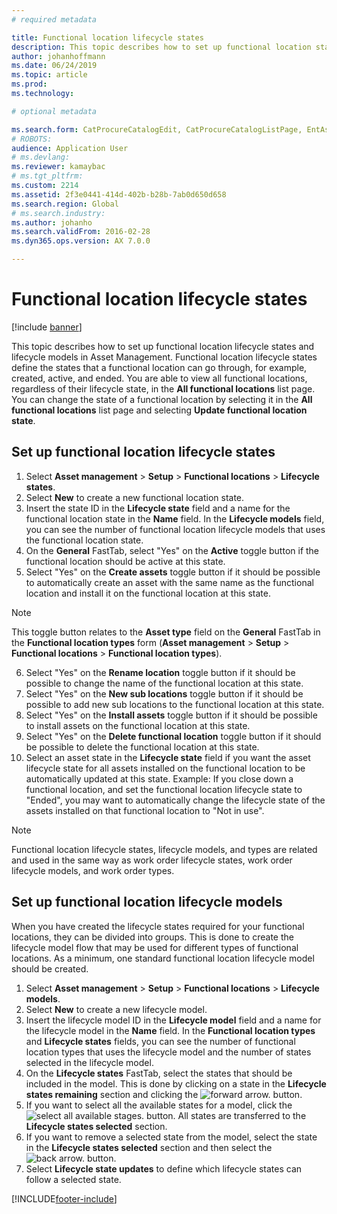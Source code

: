 ```yaml
---
# required metadata

title: Functional location lifecycle states
description: This topic describes how to set up functional location states and lifecycle models in Asset Management.
author: johanhoffmann
ms.date: 06/24/2019
ms.topic: article
ms.prod: 
ms.technology: 

# optional metadata

ms.search.form: CatProcureCatalogEdit, CatProcureCatalogListPage, EntAssetFunctionalLocationLifecycleModel, EntAssetFunctionalLocationLifecycleState
# ROBOTS: 
audience: Application User
# ms.devlang: 
ms.reviewer: kamaybac
# ms.tgt_pltfrm: 
ms.custom: 2214
ms.assetid: 2f3e0441-414d-402b-b28b-7ab0d650d658
ms.search.region: Global
# ms.search.industry: 
ms.author: johanho
ms.search.validFrom: 2016-02-28
ms.dyn365.ops.version: AX 7.0.0

---
```


# Functional location lifecycle states

[!include [banner](../../includes/banner.md)]

 

This topic describes how to set up functional location lifecycle states and lifecycle models in Asset Management. Functional location lifecycle states define the states that a functional location can go through, for example, created, active, and ended. You are able to view all functional locations, regardless of their lifecycle state, in the **All functional locations** list page. You can change the state of a functional location by selecting it in the **All functional locations** list page and selecting **Update functional location state**.

## Set up functional location lifecycle states

1. Select **Asset management** > **Setup** > **Functional locations** > **Lifecycle states**.
2. Select **New** to create a new functional location state.
3. Insert the state ID in the **Lifecycle state** field and a name for the functional location state in the **Name** field. In the **Lifecycle models** field, you can see the number of functional location lifecycle models that uses the functional location state.
4. On the **General** FastTab, select "Yes" on the **Active** toggle button if the functional location should be active at this state.
5. Select "Yes" on the **Create assets** toggle button if it should be possible to automatically create an asset with the same name as the functional location and install it on the functional location at this state.  
>[!NOTE]
>This toggle button relates to the **Asset type** field on the **General** FastTab in the **Functional location types** form (**Asset management** > **Setup** > **Functional locations** > **Functional location types**).
6. Select "Yes" on the **Rename location** toggle button if it should be possible to change the name of the functional location at this state.
7. Select "Yes" on the **New sub locations** toggle button if it should be possible to add new sub locations to the functional location at this state.
8. Select "Yes" on the **Install assets** toggle button if it should be possible to install assets on the functional location at this state.
9. Select "Yes" on the **Delete functional location** toggle button if it should be possible to delete the functional location at this state.
10. Select an asset state in the **Lifecycle state** field if you want the asset lifecycle state for all assets installed on the functional location to be automatically updated at this state. Example: If you close down a functional location, and set the functional location lifecycle state to "Ended", you may want to automatically change the lifecycle state of the assets installed on that functional location to "Not in use".


>[!NOTE]
>Functional location lifecycle states, lifecycle models, and types are related and used in the same way as work order lifecycle states, work order lifecycle models, and work order types. 

## Set up functional location lifecycle models

When you have created the lifecycle states required for your functional locations, they can be divided into groups. This is done to create the lifecycle model flow that may be used for different types of functional locations. As a minimum, one standard functional location lifecycle model should be created.

1. Select **Asset management** > **Setup** > **Functional locations** > **Lifecycle models**.
2. Select **New** to create a new lifecycle model.
3. Insert the lifecycle model ID in the **Lifecycle model** field and a name for the lifecycle model in the **Name** field. In the **Functional location types** and **Lifecycle states** fields, you can see the number of functional location types that uses the lifecycle model and the number of states selected in the lifecycle model.
4. On the **Lifecycle states** FastTab, select the states that should be included in the model. This is done by clicking on a state in the **Lifecycle states remaining** section and clicking the ![forward arrow.](media/02-setup-for-functional-locations.png) button.
5. If you want to select all the available states for a model, click the ![select all available stages.](media/03-setup-for-functional-locations.png) button. All states are transferred to the **Lifecycle states selected** section.
6. If you want to remove a selected state from the model, select the state in the **Lifecycle states selected** section and then select the ![back arrow.](media/04-setup-for-functional-locations.png) button.
7. Select **Lifecycle state updates** to define which lifecycle states can follow a selected state.


[!INCLUDE[footer-include](../../../includes/footer-banner.md)]